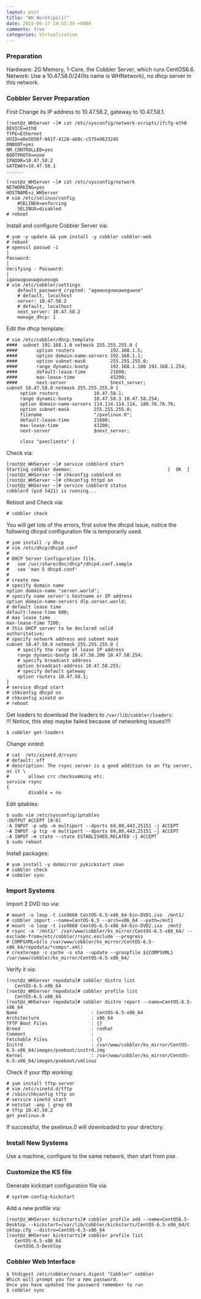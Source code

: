 ```yaml
---
layout: post
title: "WH Worktips(1)"
date: 2015-06-17 14:55:39 +0800
comments: true
categories: Virtualization
---
```

### Preparation
Hardware: 2G Memory, 1-Core, the Cobbler Server, which runs CentOS6.6.     
Network: Use a 10.47.58.0/24(Its name is WHNetwork), no dhcp server in this network.    

### Cobbler Server Preparation
First Change its IP address to 10.47.58.2, gateway to 10.47.58.1.     

```
[root@z_WHServer ~]# cat /etc/sysconfig/network-scripts/ifcfg-eth0 
DEVICE=eth0
TYPE=Ethernet
UUID=a6e5b56f-661f-4128-ab8c-c575a9623245
ONBOOT=yes
NM_CONTROLLED=yes
BOOTPROTO=none
IPADDR=10.47.58.2
GATEWAY=10.47.58.1
......

[root@z_WHServer ~]# cat /etc/sysconfig/network
NETWORKING=yes
HOSTNAME=z_WHServer
# vim /etc/selinux/config
    #SELINUX=enforcing
    SELINUX=disabled 
# reboot
```

Install and configure Cobbler Server via:    

```
# yum -y update && yum install -y cobbler cobbler-web
# reboot
# openssl passwd -1                                                                                                     │
Password:                                                                                                                                 │
Verifying - Password:                                                                                                                     │
igaowugoauwgoueougo
# vim /etc/cobbler/settings
    default_password_crypted: "agowuoguwoawoguwoe"
    # default, localhost
    server: 10.47.58.2
    # default, localhost
    next_server: 10.47.58.2
    manage_dhcp: 1
```

Edit the dhcp template:     

```
# vim /etc/cobbler/dhcp.template
####  subnet 192.168.1.0 netmask 255.255.255.0 {
####       option routers             192.168.1.5;
####       option domain-name-servers 192.168.1.1;
####       option subnet-mask         255.255.255.0;
####       range dynamic-bootp        192.168.1.100 192.168.1.254;
####       default-lease-time         21600;
####       max-lease-time             43200;
####       next-server                $next_server;
subnet 10.47.58.0 netmask 255.255.255.0 {
     option routers             10.47.58.1; 
     range dynamic-bootp        10.47.58.3 10.47.58.254;
     option domain-name-servers 114.114.114.114, 180.76.76.76;     
     option subnet-mask         255.255.255.0;         
     filename                   "/pxelinux.0";       
     default-lease-time         21600;           
     max-lease-time             43200;      
     next-server                $next_server; 

     class "pxeclients" {
```

Check via:     

```
[root@z_WHServer ~]# service cobblerd start
Starting cobbler daemon:                                   [  OK  ]
[root@z_WHServer ~]# chkconfig cobblerd on
[root@z_WHServer ~]# chkconfig httpd on
[root@z_WHServer ~]# service cobblerd status
cobblerd (pid 5421) is running...
```
Reboot and Check via:     

```
# cobbler check
```
You will get lots of the errors, first solve the dhcpd issue, notice the following dhcpd configuration file is temporarily used.      

```
# yum install -y dhcp
# vim /etc/dhcp/dhcpd.conf
#
# DHCP Server Configuration file.
#   see /usr/share/doc/dhcp*/dhcpd.conf.sample
#   see 'man 5 dhcpd.conf'
#
# create new
# specify domain name
option domain-name "server.world";
# specify name server's hostname or IP address
option domain-name-servers dlp.server.world;
# default lease time
default-lease-time 600;
# max lease time
max-lease-time 7200;
# this DHCP server to be declared valid
authoritative;
# specify network address and subnet mask
subnet 10.47.58.0 netmask 255.255.255.0 {
    # specify the range of lease IP address
    range dynamic-bootp 10.47.58.200 10.47.58.254;
    # specify broadcast address
    option broadcast-address 10.47.58.255;
    # specify default gateway
    option routers 10.47.58.1;
}
# service dhcpd start
# chkconfig dhcpd on
# chkconfig xinetd on
# reboot
```

Get loaders to download the loaders to `/var/lib/cobbler/loaders`:    
!!! Notice, this step maybe failed because of networking issues!!!!     

```
$ cobbler get-loaders
```

Change xinted:    

```
# cat  /etc/xinetd.d/rsync 
# default: off
# description: The rsync server is a good addition to an ftp server, as it \
#       allows crc checksumming etc.
service rsync
{
        disable = no

```

Edit iptables:     

```
$ sudo vim /etc/sysconfig/iptables
:OUTPUT ACCEPT [0:0]
-A INPUT -p udp -m multiport --dports 69,80,443,25151 -j ACCEPT 
-A INPUT -p tcp -m multiport --dports 69,80,443,25151 -j ACCEPT 
-A INPUT -m state --state ESTABLISHED,RELATED -j ACCEPT
$ sudo reboot
```

Install packages:     

```
# yum install -y debmirror pykickstart cman
# cobbler check
# cobbler sync
```

### Import Systems
Import 2 DVD iso via:    

```
# mount -o loop -t iso9660 CentOS-6.5-x86_64-bin-DVD1.iso  /mnt1/
# cobbler import --name=CentOS-6.5 --arch=x86_64 --path=/mnt1
# mount -o loop -t iso9660 CentOS-6.5-x86_64-bin-DVD2.iso  /mnt2
# rsync -a '/mnt2/' /var/www/cobbler/ks_mirror/CentOS-6.5-x86_64/ --exclude-from=/etc/cobbler/rsync.exclude --progress
# COMPSXML=$(ls /var/www/cobbler/ks_mirror/CentOS-6.5-x86_64/repodata/*comps*.xml)
# createrepo -c cache -s sha --update --groupfile ${COMPSXML} /var/www/cobbler/ks_mirror/CentOS-6.5-x86_64/ 
```

Verify it via:    

```
[root@z_WHServer repodata]# cobbler distro list
   CentOS-6.5-x86_64
[root@z_WHServer repodata]# cobbler profile list
   CentOS-6.5-x86_64
[root@z_WHServer repodata]# cobbler distro report --name=CentOS-6.5-x86_64
Name                           : CentOS-6.5-x86_64
Architecture                   : x86_64
TFTP Boot Files                : {}
Breed                          : redhat
Comment                        : 
Fetchable Files                : {}
Initrd                         : /var/www/cobbler/ks_mirror/CentOS-6.5-x86_64/images/pxeboot/initrd.img
Kernel                         : /var/www/cobbler/ks_mirror/CentOS-6.5-x86_64/images/pxeboot/vmlinuz
```
Check if your tftp working:     

```
# yum install tftp-server
# vim /etc/xinetd.d/tftp
# /sbin/chkconfig tftp on
# service xinetd start
# netstat -anp | grep 69
# tftp 10.47.58.2
get pxelinux.0
```
If successful, the pxelinux.0 will downloaded to your directory.    

### Install New Systems
Use a machine, configure to the same network, then start from pxe.    

### Customize the KS file
Generate kickstart configuration file via:    

```
# system-config-kickstart 
```
Add a new profile via:    

```
[root@z_WHServer kickstarts]# cobbler profile add --name=CentOS6.5-Desktop --kickstart=/var/lib/cobbler/kickstarts/CentOS-6.5-x86_64/C
sktop.cfg --distro=CentOS-6.5-x86_64
[root@z_WHServer kickstarts]# cobbler profile list
   CentOS-6.5-x86_64
   CentOS6.5-Desktop
```

### Cobbler Web Interface

```
$ htdigest /etc/cobbler/users.digest "Cobbler" cobbler 
Which will prompt you for a new password. 
Once you have updated the password remember to run
$ cobbler sync
```
